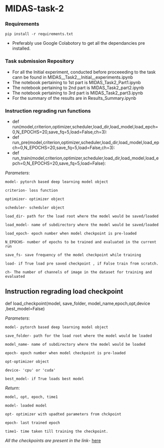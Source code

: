 # MIDAS-task-2

### Requirements 

`pip install -r requirements.txt`

* Preferably use Google Colabotory to get all the dependancies pre installed.


### Task submission Repository

* For all the Initial experiment, conducted before proceeeding to the task cann be found in  MIDAS__Task2__Initial__experiments.ipynb
* The notebook pertaining to 1st part is MIDAS_Task2_Part1.ipynb
* The notebook pertaining to 2nd part is MIDAS_Task2_part2.ipynb
* The notebook pertaining to 3rd part is MIDAS_Task2_part3.ipynb
* For the summary of the results are in Results_Summary.ipynb

### Instruction regrading run functions
 
 * def run(model,criterion,optimizer,scheduler,load_dir,load_model,load_epch=0,N_EPOCHS=20,save_fq=5,load=False,ch=3):
 * def run_pre(model,criterion,optimizer,scheduler,load_dir,load_model,load_epch=0,N_EPOCHS=20,save_fq=5,load=False,ch=3):
 * def run_train(model,criterion,optimizer,scheduler,load_dir,load_model,load_epch=0,N_EPOCHS=20,save_fq=5,load=False):
 
 *Parameters*:
   
    model- pytorch based deep learning model object

    criterion- loss function

    optimizer- optimizer object

    scheduler- scheduler object

    load_dir- path for the load root where the model would be saved/loaded

    load_model- name of subdirectory where the model would be saved/loaded

    load_epoch- epoch number when model checkpoint is pre-loaded

    N_EPOCHS- number of epochs to be trained and evaluated in the current run

    save_fs- save frequency of the model checkpoint while training

    load- if True load pre saved checkpoint , if False train from scratch.

    ch- The number of channels of image in the dataset for training and evaluated



## Instruction regrading  load checkpoint
   
   def load_checkpoint(model, save_folder, model_name,epoch,opt,device ,best_model=False)
   
   *Parameters*:
   
    model- pytorch based deep learning model object
    
    save_folder- path for the load root where the model would be loaded
   
    model_name- name of subdirectory where the model would be loaded
   
    epoch- epoch number when model checkpoint is pre-loaded
    
    opt-optimizer object
    
    device- 'cpu' or 'cuda'
    
    best_model- if True loads best model
    
   *Return*:

    model, opt, epoch, time1

    model- loaded model

    opt- optimizer with upadted parameters from chckpoint

    epoch- last trained epoch

    time1- time taken till training the checkpoint.
   
   
   *All the checkpoints are  present in the link*- [here](https://drive.google.com/drive/folders/1Hppdc1RmkHPDJUg1V5OYASSe-JHe1lYs?usp=sharing)

   
